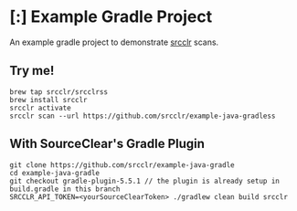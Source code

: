 # [:] Example Gradle Project

An example gradle project to demonstrate [srcclr](https://www.srcclr.com) scans.

## Try me!

```
brew tap srcclr/srcclrss
brew install srcclr
srcclr activate
srcclr scan --url https://github.com/srcclr/example-java-gradless
```

## With SourceClear's Gradle Plugin
```
git clone https://github.com/srcclr/example-java-gradle
cd example-java-gradle
git checkout gradle-plugin-5.5.1 // the plugin is already setup in build.gradle in this branch
SRCCLR_API_TOKEN=<yourSourceClearToken> ./gradlew clean build srcclr
```
